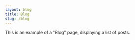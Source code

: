 ```yaml
---
layout: blog
title: Blog
slug: /blog
---
```


This is an example of a "Blog" page, displaying a list of posts.
<br />